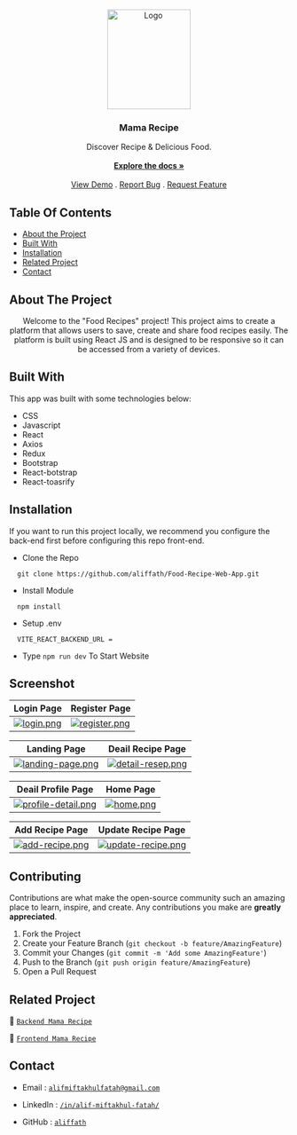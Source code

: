 <br/>
<p align="center">
  <a href="https://github.com/aliffath/Food-Recipe-Web-App">
    <img src="https://i.postimg.cc/Xq7rdzF9/logo.png" alt="Logo" width="150" height="180">
  </a>

  <h3 align="center">Mama Recipe</h3>

  <p align="center">
    Discover Recipe & Delicious Food.
    <br/>
    <br/>
    <a href="https://github.com/aliffath/Food-Recipe-Web-App"><strong>Explore the docs »</strong></a>
    <br/>
    <br/>
    <a href="https://github.com/aliffath/Food-Recipe-Web-App">View Demo</a>
    .
    <a href="https://github.com/aliffath/Food-Recipe-Web-App/issues">Report Bug</a>
    .
    <a href="https://github.com/aliffath/Food-Recipe-Web-App/issues">Request Feature</a>
  </p>
</p>

## Table Of Contents

- [About the Project](#about-the-project)
- [Built With](#built-with)
- [Installation](#installation)
- [Related Project](#related-project)
- [Contact](#contact)

## About The Project

<p align="center">
 Welcome to the "Food Recipes" project! This project aims to create a platform that allows users to save, create and share food recipes easily. The platform is built using React JS and is designed to be responsive so it can be accessed from a variety of devices.
</p>

## Built With

This app was built with some technologies below:

- CSS
- Javascript
- React
- Axios
- Redux
- Bootstrap
- React-botstrap
- React-toasrify

## Installation

If you want to run this project locally, we recommend you configure the back-end first before configuring this repo front-end.

- Clone the Repo

```
  git clone https://github.com/aliffath/Food-Recipe-Web-App.git
```

- Install Module

```
  npm install
```

- Setup .env

```
  VITE_REACT_BACKEND_URL =
```

- Type `npm run dev` To Start Website

## Screenshot

| Login Page                                                                           | Register Page                                                                              |
| ------------------------------------------------------------------------------------ | ------------------------------------------------------------------------------------------ |
| [![login.png](https://i.postimg.cc/wxXPvT9C/login.png)](https://postimg.cc/mhrVp4zj) | [![register.png](https://i.postimg.cc/zGBP0CTN/register.png)](https://postimg.cc/rKBJpthZ) |

| Landing Page                                                                                       | Deail Recipe Page                                                                                  |
| -------------------------------------------------------------------------------------------------- | -------------------------------------------------------------------------------------------------- |
| [![landing-page.png](https://i.postimg.cc/kgJd9R8Y/landing-page.png)](https://postimg.cc/rKPHNmf5) | [![detail-resep.png](https://i.postimg.cc/Hkp6jQ65/detail-resep.png)](https://postimg.cc/nCP4PQbc) |

| Deail Profile Page                                                                                     | Home Page                                                                          |
| ------------------------------------------------------------------------------------------------------ | ---------------------------------------------------------------------------------- |
| [![profile-detail.png](https://i.postimg.cc/gc39ZHHB/profile-detail.png)](https://postimg.cc/jCqkVN9z) | [![home.png](https://i.postimg.cc/50vr8fLF/home.png)](https://postimg.cc/N9sbcqNg) |

| Add Recipe Page                                                                                | Update Recipe Page                                                                                   |
| ---------------------------------------------------------------------------------------------- | ---------------------------------------------------------------------------------------------------- |
| [![add-recipe.png](https://i.postimg.cc/k559NRgR/add-recipe.png)](https://postimg.cc/VJ23m6Mz) | [![update-recipe.png](https://i.postimg.cc/YCzqzwNZ/update-recipe.png)](https://postimg.cc/VJ58zpVW) |

## Contributing

Contributions are what make the open-source community such an amazing place to learn, inspire, and create. Any contributions you make are **greatly appreciated**.

1. Fork the Project
2. Create your Feature Branch (`git checkout -b feature/AmazingFeature`)
3. Commit your Changes (`git commit -m 'Add some AmazingFeature'`)
4. Push to the Branch (`git push origin feature/AmazingFeature`)
5. Open a Pull Request

## Related Project

:rocket: [`Backend Mama Recipe`](https://github.com/aliffath/recipe-API)

:rocket: [`Frontend Mama Recipe`](https://github.com/aliffath/Food-Recipe-Web-App)

## Contact

- Email : [`alifmiftakhulfatah@gmail.com`](mailto:alifmiftakhulfatah@gmail.com)

- LinkedIn : [`/in/alif-miftakhul-fatah/`](https://www.linkedin.com/in/alif-miftakhul-fatah/)

- GitHub : [`aliffath`](https://github.com/aliffath)
